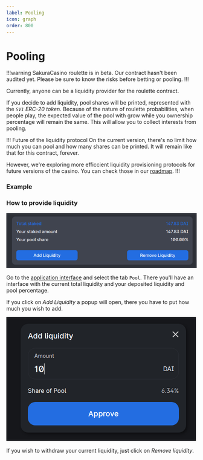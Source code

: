 ```yaml
---
label: Pooling
icon: graph
order: 800
---
```

# Pooling

!!!warning
SakuraCasino roulette is in beta. Our contract hasn't been audited yet. Please be sure to know the risks before betting or pooling.
!!!

Currently, anyone can be a liquidity provider for the roulette contract.

If you decide to add liquidity, pool shares will be printed, represented with the *`SV1` ERC-20 token*.
Because of the nature of roulette probabilities, when people play, the expected value of the pool with grow while you ownership percentage will remain the same. This will allow you to collect interests from pooling.

!!! Future of the liquidity protocol
On the current version, there's no limit how much you can pool and how many shares can be printed. It will remain like that for this contract, forever.

However, we're exploring more efficcient liquidity provisioning protocols for future versions of the casino. You can check those in our [roadmap](/roadmap).
!!!

### Example

### How to provide liquidity

![](../assets/pooling.png)

Go to the [application interface](https://app.sakura.casino) and select the tab  `Pool`. There you'll have an interface with the current total liquidity and your deposited liquidity and pool percentage.

If you click on *Add Liquidity* a popup will open, there you have to put how much you wish to add. 

![](../assets/pooling_dialog.png)


If you wish to withdraw your current liquidity, just click on *Remove liquidity*.
